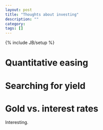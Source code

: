 ```yaml
---
layout: post
title: "Thoughts about investing"
description: ""
category: 
tags: []
---
```

{% include JB/setup %}

# Quantitative easing

# Searching for yield

# Gold vs. interest rates 
Interesting.
